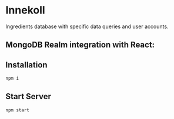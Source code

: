 # Innekoll

Ingredients database with specific data queries and user accounts.

## MongoDB Realm integration with React:
## Installation

```bash
npm i
```

## Start Server

```bash
npm start
```
